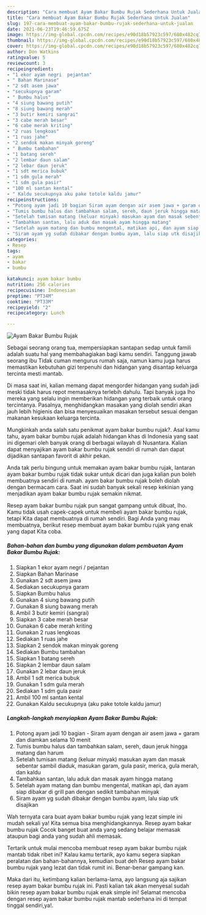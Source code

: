 ```yaml
---
description: "Cara membuat Ayam Bakar Bumbu Rujak Sederhana Untuk Jualan"
title: "Cara membuat Ayam Bakar Bumbu Rujak Sederhana Untuk Jualan"
slug: 197-cara-membuat-ayam-bakar-bumbu-rujak-sederhana-untuk-jualan
date: 2021-06-23T19:46:59.675Z
image: https://img-global.cpcdn.com/recipes/e90d18b57923c597/680x482cq70/ayam-bakar-bumbu-rujak-foto-resep-utama.jpg
thumbnail: https://img-global.cpcdn.com/recipes/e90d18b57923c597/680x482cq70/ayam-bakar-bumbu-rujak-foto-resep-utama.jpg
cover: https://img-global.cpcdn.com/recipes/e90d18b57923c597/680x482cq70/ayam-bakar-bumbu-rujak-foto-resep-utama.jpg
author: Don Watkins
ratingvalue: 5
reviewcount: 3
recipeingredient:
- "1 ekor ayam negri  pejantan"
- " Bahan Marinase"
- "2 sdt asem jawa"
- "secukupnya garam"
- " Bumbu halus"
- "4 siung bawang putih"
- "8 siung bawang merah"
- "3 butir kemiri sangrai"
- "3 cabe merah besar"
- "6 cabe merah kriting"
- "2 ruas lengkoas"
- "1 ruas jahe"
- "2 sendok makan minyak goreng"
- " Bumbu tambahan"
- "1 batang sereh"
- "2 lembar daun salam"
- "2 lebar daun jeruk"
- "1 sdt merica bubuk"
- "1 sdm gula merah"
- "1 sdm gula pasir"
- "100 ml santan kental"
- " Kaldu secukupnya aku pake totole kaldu jamur"
recipeinstructions:
- "Potong ayam jadi 10 bagian Siram ayam dengan air asem jawa + garam dan diamkan selama 10 menit"
- "Tumis bumbu halus dan tambahkan salam, sereh, daun jeruk hingga matang dan harum"
- "Setelah tumisan matang (keluar minyak) masukan ayam dan masak sebentar sambil diaduk, masukan garam, gula pasir, merica, gula merah, dan kaldu"
- "Tambahkan santan, lalu aduk dan masak ayam hingga matang"
- "Setelah ayam matang dan bumbu mengental, matikan api, dan ayam siap dibakar di grill pan dengan sedikit tambahan minyak"
- "Siram ayam yg sudah dibakar dengan bumbu ayam, lalu siap utk disajikan"
categories:
- Resep
tags:
- ayam
- bakar
- bumbu

katakunci: ayam bakar bumbu 
nutrition: 256 calories
recipecuisine: Indonesian
preptime: "PT34M"
cooktime: "PT33M"
recipeyield: "2"
recipecategory: Lunch

---
```



![Ayam Bakar Bumbu Rujak](https://img-global.cpcdn.com/recipes/e90d18b57923c597/680x482cq70/ayam-bakar-bumbu-rujak-foto-resep-utama.jpg)

Sebagai seorang orang tua, mempersiapkan santapan sedap untuk famili adalah suatu hal yang membahagiakan bagi kamu sendiri. Tanggung jawab seorang ibu Tidak cuman mengurus rumah saja, namun kamu juga harus memastikan kebutuhan gizi terpenuhi dan hidangan yang disantap keluarga tercinta mesti mantab.

Di masa  saat ini, kalian memang dapat mengorder hidangan yang sudah jadi meski tidak harus repot memasaknya terlebih dahulu. Tapi banyak juga lho mereka yang selalu ingin memberikan hidangan yang terbaik untuk orang tercintanya. Pasalnya, menghidangkan masakan yang diolah sendiri akan jauh lebih higienis dan bisa menyesuaikan masakan tersebut sesuai dengan makanan kesukaan keluarga tercinta. 



Mungkinkah anda salah satu penikmat ayam bakar bumbu rujak?. Asal kamu tahu, ayam bakar bumbu rujak adalah hidangan khas di Indonesia yang saat ini digemari oleh banyak orang di berbagai wilayah di Nusantara. Kalian dapat menyajikan ayam bakar bumbu rujak sendiri di rumah dan dapat dijadikan santapan favorit di akhir pekan.

Anda tak perlu bingung untuk memakan ayam bakar bumbu rujak, lantaran ayam bakar bumbu rujak tidak sukar untuk dicari dan juga kalian pun boleh membuatnya sendiri di rumah. ayam bakar bumbu rujak boleh diolah dengan bermacam cara. Saat ini sudah banyak sekali resep kekinian yang menjadikan ayam bakar bumbu rujak semakin nikmat.

Resep ayam bakar bumbu rujak pun sangat gampang untuk dibuat, lho. Kamu tidak usah capek-capek untuk membeli ayam bakar bumbu rujak, tetapi Kita dapat membuatnya di rumah sendiri. Bagi Anda yang mau membuatnya, berikut resep membuat ayam bakar bumbu rujak yang enak yang dapat Kita coba.

<!--inarticleads1-->

##### Bahan-bahan dan bumbu yang digunakan dalam pembuatan Ayam Bakar Bumbu Rujak:

1. Siapkan 1 ekor ayam negri / pejantan
1. Siapkan  Bahan Marinase
1. Gunakan 2 sdt asem jawa
1. Sediakan secukupnya garam
1. Siapkan  Bumbu halus
1. Gunakan 4 siung bawang putih
1. Gunakan 8 siung bawang merah
1. Ambil 3 butir kemiri (sangrai)
1. Siapkan 3 cabe merah besar
1. Gunakan 6 cabe merah kriting
1. Gunakan 2 ruas lengkoas
1. Sediakan 1 ruas jahe
1. Siapkan 2 sendok makan minyak goreng
1. Sediakan  Bumbu tambahan
1. Siapkan 1 batang sereh
1. Siapkan 2 lembar daun salam
1. Gunakan 2 lebar daun jeruk
1. Ambil 1 sdt merica bubuk
1. Gunakan 1 sdm gula merah
1. Sediakan 1 sdm gula pasir
1. Ambil 100 ml santan kental
1. Gunakan  Kaldu secukupnya (aku pake totole kaldu jamur)




<!--inarticleads2-->

##### Langkah-langkah menyiapkan Ayam Bakar Bumbu Rujak:

1. Potong ayam jadi 10 bagian - Siram ayam dengan air asem jawa + garam dan diamkan selama 10 menit
1. Tumis bumbu halus dan tambahkan salam, sereh, daun jeruk hingga matang dan harum
1. Setelah tumisan matang (keluar minyak) masukan ayam dan masak sebentar sambil diaduk, masukan garam, gula pasir, merica, gula merah, dan kaldu
1. Tambahkan santan, lalu aduk dan masak ayam hingga matang
1. Setelah ayam matang dan bumbu mengental, matikan api, dan ayam siap dibakar di grill pan dengan sedikit tambahan minyak
1. Siram ayam yg sudah dibakar dengan bumbu ayam, lalu siap utk disajikan




Wah ternyata cara buat ayam bakar bumbu rujak yang lezat simple ini mudah sekali ya! Kita semua bisa menghidangkannya. Resep ayam bakar bumbu rujak Cocok banget buat anda yang sedang belajar memasak ataupun bagi anda yang sudah ahli memasak.

Tertarik untuk mulai mencoba membuat resep ayam bakar bumbu rujak mantab tidak ribet ini? Kalau kamu tertarik, ayo kamu segera siapkan peralatan dan bahan-bahannya, kemudian buat deh Resep ayam bakar bumbu rujak yang lezat dan tidak rumit ini. Benar-benar gampang kan. 

Maka dari itu, ketimbang kalian berlama-lama, ayo langsung aja sajikan resep ayam bakar bumbu rujak ini. Pasti kalian tak akan menyesal sudah bikin resep ayam bakar bumbu rujak enak simple ini! Selamat mencoba dengan resep ayam bakar bumbu rujak mantab sederhana ini di tempat tinggal sendiri,ya!.

